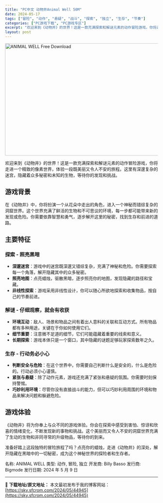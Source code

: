 ```yaml
---
title: "PC中文 动物井Animal Well 50M"
date: 2024-05-17
tags: ["冒险", "动作", "悬疑", "战斗", "探索", "独立", "生存", "节奏"]
categories: ["PC游戏下载", "PC游戏专区"]
excerpt: "欢迎来到《动物井》的世界！这是一款充满探索和解谜元素的动作冒险游戏，你将走进一个精致的像素世界，体验一段既美丽又令人不安的旅程。这里有深邃复杂的迷宫，隐藏着众多秘密和未知的生物，等待你的发现和挑战。 游戏背景 在《动物井》中，你将扮演一个从花朵中走出的角色，进入一个神秘而错综复杂的洞窟世界。这个世界&hellip;"
layout: post
---
```


<img class="igg-image-content aligncenter" title="ANIMAL WELL Free Download" src="https://sky.sfcrom.com/wp-content/uploads/2024/05/920b2-ANIMAL-WELL-Free-Download.jpg" alt="ANIMAL WELL Free Download" width="660" height="370" />

欢迎来到《动物井》的世界！这是一款充满探索和解谜元素的动作冒险游戏，你将走进一个精致的像素世界，体验一段既美丽又令人不安的旅程。这里有深邃复杂的迷宫，隐藏着众多秘密和未知的生物，等待你的发现和挑战。
<h2>游戏背景</h2>
在《动物井》中，你将扮演一个从花朵中走出的角色，进入一个神秘而错综复杂的洞窟世界。这个世界充满了鲜活的生物和不可思议的环境，每一步都可能带来新的发现或危险。你需要依靠智慧和勇气，逐步解开这里的秘密，找到生存和前进的道路。
<h2>主要特征</h2>
<h3>探索 - 照亮黑暗</h3>
<ul>
 	<li><strong>深邃迷宫</strong>：游戏中的迷宫既深邃又错综复杂，充满了神秘和危险。你需要探索每一个角落，解开隐藏其中的众多秘密。</li>
 	<li><strong>照亮地图</strong>：点亮蜡烛，驱散黑暗，逐步照亮你的地图，发现隐藏的路径和宝藏。</li>
 	<li><strong>非线性探索</strong>：游戏采用非线性设计，你可以随心所欲地探索和收集物品，按自己的节奏前进。</li>
</ul>
<h3>解谜 - 仔细观察，就会有收获</h3>
<ul>
 	<li><strong>环境互动</strong>：敌人、场景和物品之间有着出人意料的关联和互动方式。所有物品都有多种用途，关键在于你如何使用它们。</li>
 	<li><strong>细节重要</strong>：注意微不足道的细节，它们可能蕴藏着重要的线索和意义。</li>
 	<li><strong>长期探索</strong>：游戏本体只是一个窗口，其中隐藏的谜题足够玩家探索数年之久。</li>
</ul>
<h3>生存 - 行动务必小心</h3>
<ul>
 	<li><strong>判断安全与危险</strong>：在这个世界中，你需要自己判断什么是安全的，什么是危险的。行动必须小心谨慎。</li>
 	<li><strong>紧张与悬疑</strong>：除了动作元素，游戏还充满了紧张和悬疑的氛围。你需要时刻保持警惕。</li>
 	<li><strong>巧妙利用环境</strong>：尽管你没有直接战斗的能力，但可以巧妙利用周围的环境和物品来解决问题和躲避危险。</li>
</ul>
<h2>游戏体验</h2>
《动物井》将为你奉上与众不同的游戏体验。你会在探索中感受到害怕、惊讶和欣喜的情绪变化，不断发现新的事物和挑战。这个美丽而又令人不安的洞窟世界充满了生动的生物和非同寻常的升级物品，等待你的到来。

准备好踏上这段独特的冒险旅程了吗？点亮你的蜡烛，走进《动物井》的深处，解开隐藏在黑暗中的一切秘密，成为这个神秘世界的探险者和生存者。

名称: ANIMAL WELL
类型: 动作, 冒险, 独立
开发商: Billy Basso
发行商: Bigmode
发行日期: 2024 年 5 月 9 日

---
📖 **下载地址/原文地址：** 本文最初发布于我的博客网站：[https://sky.sfcrom.com/2024/05/44945](https://sky.sfcrom.com/2024/05/44945)
